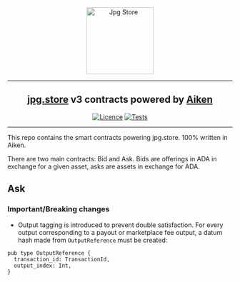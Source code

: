 <div align="center">
  <img src="https://github.com/jpg-store/contracts-v3/blob/main/img/icon.png?raw=true" alt="Jpg Store" height="150" />

  <hr />
    <h2 align="center" style="border-bottom: none">
      <a href="https://jpg.store">jpg.store</a> v3 contracts powered by <a href="https://aiken-lang.org">Aiken</a>
    </h2>

[![Licence](https://img.shields.io/github/license/jpg-store/contracts-v3)](https://github.com/jpg-store/contracts-v3/blob/main/LICENSE)
[![Tests](https://github.com/jpg-store/contracts-v3/actions/workflows/tests.yaml/badge.svg?branch=main)](https://github.com/jpg-store/contracts-v3/actions/workflows/tests.yaml)

  <hr />
</div>

This repo contains the smart contracts powering jpg.store. 100% written in
Aiken.

There are two main contracts: Bid and Ask. Bids are offerings in ADA in exchange
for a given asset, asks are assets in exchange for ADA.

## Ask

### Important/Breaking changes

- Output tagging is introduced to prevent double satisfaction. For every output
  corresponding to a payout or marketplace fee output, a datum hash made from
  `OutputReference` must be created:

```gleam
pub type OutputReference {
  transaction_id: TransactionId,
  output_index: Int,
}
```
